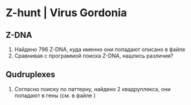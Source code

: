 # Z-hunt | Virus Gordonia
## Z-DNA
1. Найдено 796 Z-DNA, куда именно они попадают описано в файле 
2. Сравнивая с программой поиска Z-DNA, нашлись различия?
## Qudruplexes
1. Согласно поиску по паттерну, найдено 2 квадруплекса, они попадают в гены (см. в файле )
